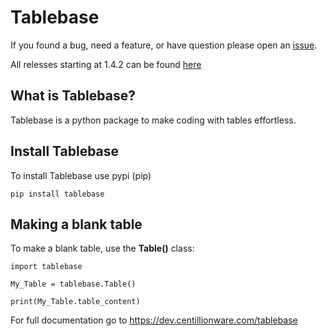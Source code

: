 Tablebase
=============

If you found a bug, need a feature, or have question please open an [issue](https://github.com/sasmlange/tablebase/issues).

All relesses starting at 1.4.2 can be found [here](https://github.com/sasmlange/tablebase/releases)

What is Tablebase?
------------------------

Tablebase is a python package to make coding with tables 
effortless.

Install Tablebase
-------------------------

To install Tablebase use pypi (pip)

`pip install tablebase`

Making a blank table
------------------------

To make a blank table, use the **Table()** class:

    import tablebase

    My_Table = tablebase.Table()

    print(My_Table.table_content)


For full documentation go to
https://dev.centillionware.com/tablebase

